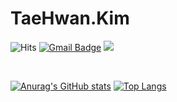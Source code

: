 # TaeHwan.Kim

<div align=Left> 
  
![Hits](https://hits.seeyoufarm.com/api/count/incr/badge.svg?url=https%3A%2F%2Fgithub.com%2FTestFive&count_bg=%239C9C9C&title_bg=%23555555&icon=&icon_color=%23E7E7E7&title=hits&edge_flat=false) [![Gmail Badge](https://img.shields.io/badge/Gmail-D14836?style=flat&logo=Gmail&logoColor=white)](mailto:ktaehwan87@gmail.com)
<img src = "https://user-images.githubusercontent.com/82634048/191684915-783d9c01-a4ef-4b9d-8500-baa4bf40827f.gif">
</div>

<br>

[![Anurag's GitHub stats](https://github-readme-stats.vercel.app/api?username=TestFive&show_icons=true&theme=merko)](https://github.com/anuraghazra/github-readme-stats) [![Top Langs](https://github-readme-stats.vercel.app/api/top-langs/?username=TestFive&layout=compact)](https://github.com/anuraghazra/github-readme-stats)



<!--
내 저장소를 README에 Pin으로 표시
&repo="내 저장소 이름"
[![Readme Card](https://github-readme-stats.vercel.app/api/pin/?username=TestFive&repo=github-readme-stats)](https://github.com/anuraghazra/github-readme-stats)
-->
